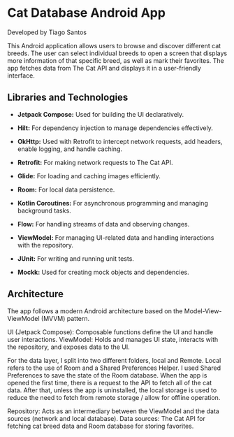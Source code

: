 #  Cat Database Android App

Developed by Tiago Santos

This Android application allows users to browse and discover different cat breeds. The user can select individual breeds
to open a screen that displays more information of that specific breed, as well as mark their favorites. 
The app fetches data from The Cat API and displays it in a user-friendly interface.


## Libraries and Technologies

* **Jetpack Compose:** Used for building the UI declaratively.

* **Hilt:** For dependency injection to manage dependencies effectively.

* **OkHttp:** Used with Retrofit to intercept network requests, add headers, enable logging, and handle caching.

* **Retrofit:** For making network requests to The Cat API.

* **Glide:** For loading and caching images efficiently.

* **Room:** For local data persistence.

* **Kotlin Coroutines:** For asynchronous programming and managing background tasks.

* **Flow:** For handling streams of data and observing changes.

* **ViewModel:** For managing UI-related data and handling interactions with the repository.

* **JUnit:** For writing and running unit tests.

* **Mockk:** Used for creating mock objects and dependencies.


## Architecture

The app follows a modern Android architecture based on the Model-View-ViewModel (MVVM) pattern.

UI (Jetpack Compose): Composable functions define the UI and handle user interactions.
ViewModel: Holds and manages UI state, interacts with the repository, and exposes data to the UI.

For the data layer, I split into two different folders, local and Remote.
Local refers to the use of Room and a Shared Preferences Helper. 
I used Shared Preferences to save the state of the Room database.
When the app is opened the first time, there is a request to the API to fetch all of the cat data.
After that, unless the app is uninstalled, the local storage is used to reduce 
the need to fetch from remote storage / allow for offline operation.

Repository: Acts as an intermediary between the ViewModel and the data sources (network and local database).
Data sources: The Cat API for fetching cat breed data and Room database for storing favorites.

